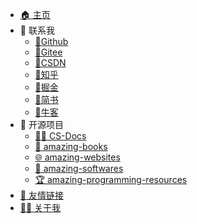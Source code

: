-   [🏠 主页](/)
-   💬 联系我
    -   [🥇Github](https://github.com/cunyu1943)
    -   [🥇Gitee](https://gitee.com/cunyu1943)
    -   [🥇CSDN](https://blog.csdn.net/github_39655029)
    -   [🥇知乎](https://www.zhihu.com/people/cunyu1943)
    -   [🥇掘金](https://juejin.cn/user/747323637904519)
    -   [🥇简书](https://www.jianshu.com/u/c936e85a22d8)
    -   [🥇牛客](https://www.nowcoder.com/profile/806383223)
-   💯 开源项目
    -   [👨‍💻 CS-Docs](https://github.com/cunyu1943/cs-docs)
    -   [📖 amazing-books](https://github.com/cunyu1943/amazing-books)
    -   [🌐 amazing-websites](https://github.com/cunyu1943/amazing-websites)
    -   [🔨 amazing-softwares](https://github.com/cunyu1943/amazing-softwares)
    -   [🏆 amazing-programming-resources](https://github.com/cunyu1943/amazing-programming-resources)
-   [🥂 友情链接](docs/about/friends.md)
-   [👨‍💻 关于我](docs/about/me.md)

